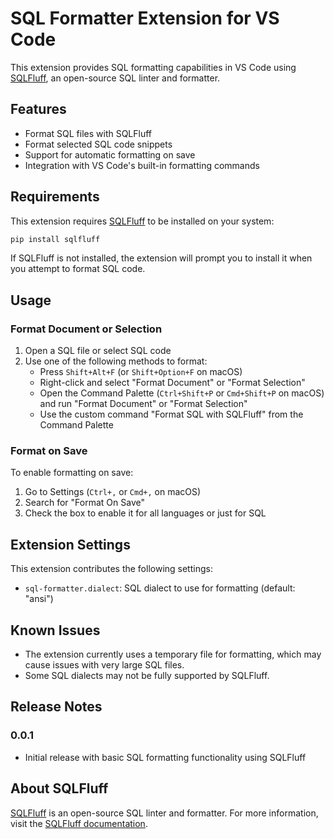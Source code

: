 # SQL Formatter Extension for VS Code

This extension provides SQL formatting capabilities in VS Code using [SQLFluff](https://github.com/sqlfluff/sqlfluff), an open-source SQL linter and formatter.

## Features

- Format SQL files with SQLFluff
- Format selected SQL code snippets
- Support for automatic formatting on save
- Integration with VS Code's built-in formatting commands

## Requirements

This extension requires [SQLFluff](https://github.com/sqlfluff/sqlfluff) to be installed on your system:

```bash
pip install sqlfluff
```

If SQLFluff is not installed, the extension will prompt you to install it when you attempt to format SQL code.

## Usage

### Format Document or Selection

1. Open a SQL file or select SQL code
2. Use one of the following methods to format:
   - Press `Shift+Alt+F` (or `Shift+Option+F` on macOS)
   - Right-click and select "Format Document" or "Format Selection"
   - Open the Command Palette (`Ctrl+Shift+P` or `Cmd+Shift+P` on macOS) and run "Format Document" or "Format Selection"
   - Use the custom command "Format SQL with SQLFluff" from the Command Palette

### Format on Save

To enable formatting on save:

1. Go to Settings (`Ctrl+,` or `Cmd+,` on macOS)
2. Search for "Format On Save"
3. Check the box to enable it for all languages or just for SQL

## Extension Settings

This extension contributes the following settings:

* `sql-formatter.dialect`: SQL dialect to use for formatting (default: "ansi")

## Known Issues

- The extension currently uses a temporary file for formatting, which may cause issues with very large SQL files.
- Some SQL dialects may not be fully supported by SQLFluff.

## Release Notes

### 0.0.1

- Initial release with basic SQL formatting functionality using SQLFluff

## About SQLFluff

[SQLFluff](https://github.com/sqlfluff/sqlfluff) is an open-source SQL linter and formatter. For more information, visit the [SQLFluff documentation](https://docs.sqlfluff.com/).
